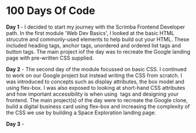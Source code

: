 # 100 Days Of Code

**Day 1** - I decided to start my journey with the Scrimba Frontend Developer path. In the first module
            'Web Dev Basics', I looked at the basic HTML strucutre and commonly-used elements to help
            build out your HTML. These included heading tags, anchor tags, unordered and ordered list tags and button tags. The main project iof the day was to recreate the Google landing page with pre-written CSS supplied.

**Day 2** - The second day of the module focussed on basic CSS. I continued to work on our Google
            project but instead writing the CSS from scratch. I was introduced to concepts such as display attributes, the box model and using flex-box. I was also exposed to looking at short-hand CSS attributes and how important accessibility is when using <img> tags and designing your frontend. The main project(s) of the day were to recreate the Google clone, build a digital business card using flex-box and increasing the complexity of the CSS we use by building a Space Exploration landing page.

**Day 3** -
